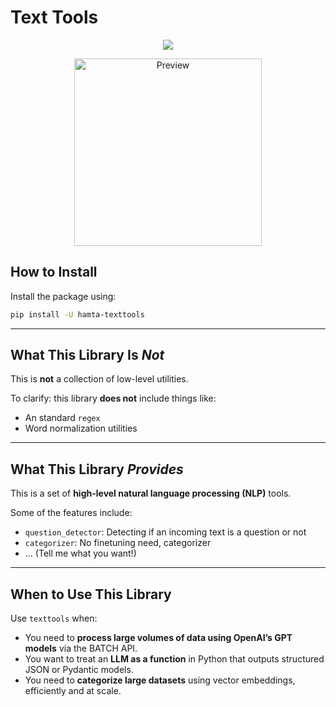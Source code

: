 # Text Tools

<p align="center">
  <img src="https://img.shields.io/badge/TextTools-Python%20Text%20Processing-black?style=for-the-badge&logo=python&logoColor=white">
</p>


<p align="center">
  <img src="docs/logo.png" alt="Preview" width="300" height="300">
</p>


## How to Install

Install the package using:

```bash
pip install -U hamta-texttools
```


---

## What This Library Is *Not*

This is **not** a collection of low-level utilities.

To clarify: this library **does not** include things like:
- An standard `regex`
- Word normalization utilities

---

## What This Library *Provides*

This is a set of **high-level natural language processing (NLP)** tools.

Some of the features include:
- `question_detector`: Detecting if an incoming text is a question or not
- `categorizer`: No finetuning need, categorizer
- ... (Tell me what you want!)

---

## When to Use This Library

Use `texttools` when:
- You need to **process large volumes of data using OpenAI’s GPT models** via the BATCH API.
- You want to treat an **LLM as a function** in Python that outputs structured JSON or Pydantic models.
- You need to **categorize large datasets** using vector embeddings, efficiently and at scale.